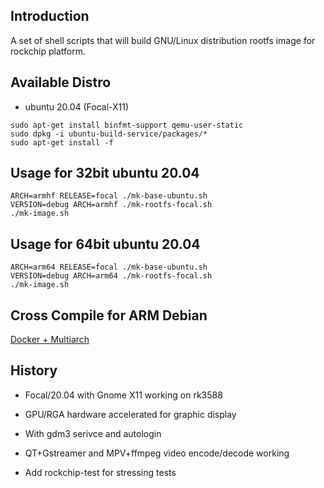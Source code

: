 ## Introduction

A set of shell scripts that will build GNU/Linux distribution rootfs image
for rockchip platform.

## Available Distro

* ubuntu 20.04 (Focal-X11)

```
sudo apt-get install binfmt-support qemu-user-static
sudo dpkg -i ubuntu-build-service/packages/*
sudo apt-get install -f
```

## Usage for 32bit ubuntu 20.04

```
ARCH=armhf RELEASE=focal ./mk-base-ubuntu.sh
VERSION=debug ARCH=armhf ./mk-rootfs-focal.sh
./mk-image.sh
```

## Usage for 64bit ubuntu 20.04

```
ARCH=arm64 RELEASE=focal ./mk-base-ubuntu.sh
VERSION=debug ARCH=arm64 ./mk-rootfs-focal.sh
./mk-image.sh
```

## Cross Compile for ARM Debian

[Docker + Multiarch](http://opensource.rock-chips.com/wiki_Cross_Compile#Docker)

## History

- Focal/20.04 with Gnome X11 working on rk3588

- GPU/RGA hardware accelerated for graphic display

- With gdm3 serivce and autologin

- QT+Gstreamer and MPV+ffmpeg video encode/decode working

- Add rockchip-test for stressing tests
